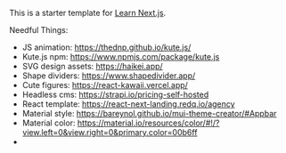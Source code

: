 This is a starter template for [Learn Next.js](https://nextjs.org/learn).

Needful Things:

- JS animation: https://thednp.github.io/kute.js/
- Kute.js npm: https://www.npmjs.com/package/kute.js
- SVG design assets: https://haikei.app/
- Shape dividers: https://www.shapedivider.app/
- Cute figures: https://react-kawaii.vercel.app/
- Headless cms: https://strapi.io/pricing-self-hosted
- React template: https://react-next-landing.redq.io/agency
- Material style: https://bareynol.github.io/mui-theme-creator/#Appbar
- Material color: https://material.io/resources/color/#!/?view.left=0&view.right=0&primary.color=00b6ff
-
